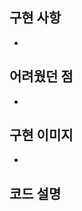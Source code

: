 <!-- PR 제목 예시:
[missionX] X단계 미션 구현 - 000/0팀
-->

## 구현 사항

-

## 어려웠던 점

-

## 구현 이미지

-

## 코드 설명
